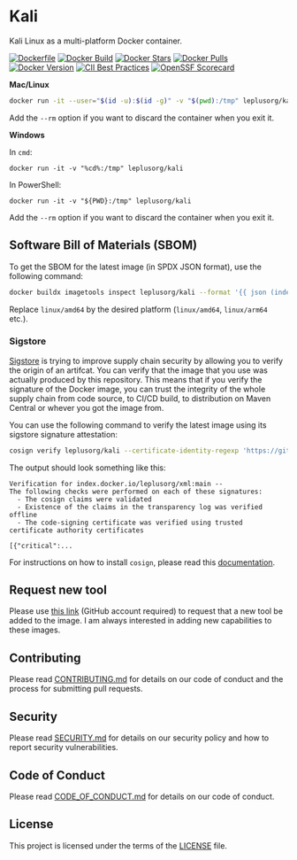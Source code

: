 # Kali

Kali Linux as a multi-platform Docker container.

[![Dockerfile](https://img.shields.io/badge/GitHub-Dockerfile-blue)](kali/Dockerfile)
[![Docker Build](https://github.com/leplusorg/docker-kali/workflows/Docker/badge.svg)](https://github.com/leplusorg/docker-kali/actions?query=workflow:"Docker")
[![Docker Stars](https://img.shields.io/docker/stars/leplusorg/kali)](https://hub.docker.com/r/leplusorg/kali)
[![Docker Pulls](https://img.shields.io/docker/pulls/leplusorg/kali)](https://hub.docker.com/r/leplusorg/kali)
[![Docker Version](https://img.shields.io/docker/v/leplusorg/kali?sort=semver)](https://hub.docker.com/r/leplusorg/kali)
[![CII Best Practices](https://bestpractices.coreinfrastructure.org/projects/10069/badge)](https://bestpractices.coreinfrastructure.org/projects/10069)
[![OpenSSF Scorecard](https://api.securityscorecards.dev/projects/github.com/leplusorg/docker-kali/badge)](https://securityscorecards.dev/viewer/?uri=github.com/leplusorg/docker-kali)

**Mac/Linux**

```bash
docker run -it --user="$(id -u):$(id -g)" -v "$(pwd):/tmp" leplusorg/kali
```

Add the `--rm` option if you want to discard the container when you exit it.

**Windows**

In `cmd`:

```batch
docker run -it -v "%cd%:/tmp" leplusorg/kali
```

In PowerShell:

```pwsh
docker run -it -v "${PWD}:/tmp" leplusorg/kali
```

Add the `--rm` option if you want to discard the container when you exit it.

## Software Bill of Materials (SBOM)

To get the SBOM for the latest image (in SPDX JSON format), use the
following command:

```bash
docker buildx imagetools inspect leplusorg/kali --format '{{ json (index .SBOM "linux/amd64").SPDX }}'
```

Replace `linux/amd64` by the desired platform (`linux/amd64`, `linux/arm64` etc.).

### Sigstore

[Sigstore](https://docs.sigstore.dev) is trying to improve supply
chain security by allowing you to verify the origin of an
artifcat. You can verify that the image that you use was actually
produced by this repository. This means that if you verify the
signature of the Docker image, you can trust the integrity of the
whole supply chain from code source, to CI/CD build, to distribution
on Maven Central or whever you got the image from.

You can use the following command to verify the latest image using its
sigstore signature attestation:

```bash
cosign verify leplusorg/kali --certificate-identity-regexp 'https://github\.com/leplusorg/docker-kali/\.github/workflows/.+' --certificate-oidc-issuer 'https://token.actions.githubusercontent.com'
```

The output should look something like this:

```text
Verification for index.docker.io/leplusorg/xml:main --
The following checks were performed on each of these signatures:
  - The cosign claims were validated
  - Existence of the claims in the transparency log was verified offline
  - The code-signing certificate was verified using trusted certificate authority certificates

[{"critical":...
```

For instructions on how to install `cosign`, please read this [documentation](https://docs.sigstore.dev/cosign/system_config/installation/).

## Request new tool

Please use [this link](https://github.com/leplusorg/docker-kali/issues/new?assignees=thomasleplus&labels=enhancement&template=feature_request.md&title=%5BFEAT%5D) (GitHub account required) to request that a new tool be added to the image. I am always interested in adding new capabilities to these images.

## Contributing

Please read [CONTRIBUTING.md](CONTRIBUTING.md) for details on our code of conduct and the process for submitting pull requests.

## Security

Please read [SECURITY.md](SECURITY.md) for details on our security policy and how to report security vulnerabilities.

## Code of Conduct

Please read [CODE_OF_CONDUCT.md](CODE_OF_CONDUCT.md) for details on our code of conduct.

## License

This project is licensed under the terms of the [LICENSE](LICENSE) file.
